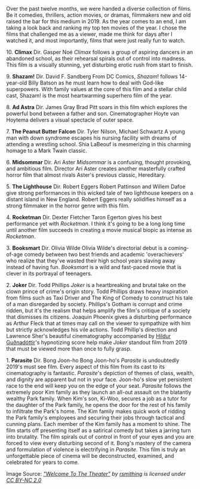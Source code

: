 

Over the past twelve months, we were handed a diverse collection of
films. Be it comedies, thrillers, action movies, or dramas, filmmakers
new and old raised the bar for this medium in 2019. As the year comes to
an end, I am taking a look back and ranking my top ten movies of the
year. I chose the films that challenged me as a viewer, made me think
for days after I watched it, and most importantly, films that were just
really fun to watch.

10\. **Climax** Dir. Gasper Noé *Climax* follows a group of aspiring
dancers in an abandoned school, as their rehearsal spirals out of
control into madness. This film is a visually stunning, yet disturbing
erotic rush from start to finish.

9\. **Shazam!** Dir. David F. Sandberg From DC Comics, *Shazam*! follows
14-year-old Billy Batson as he must learn how to deal with God-like
superpowers. With family values at the core of this film and a stellar
child cast, Shazam! is the most heartwarming superhero film of the year.

8\. **Ad Astra** Dir. James Gray Brad Pitt soars in this film which
explores the powerful bond between a father and son. Cinematographer
Hoyte van Hoytema delivers a visual spectacle of outer space.

7\. **The Peanut Butter Falcon** Dir. Tyler Nilson, Michael Schwartz A
young man with down syndrome escapes his nursing facility with dreams of
attending a wrestling school. Shia LaBeouf is mesmerizing in this
charming homage to a Mark Twain classic.

6\. **Midsommar** Dir. Ari Aster *Midsommar* is a confusing, thought
provoking, and ambitious film. Director Ari Aster creates another
masterfully crafted horror film that almost rivals Aster's previous
classic, Hereditary.

5\. **The Lighthouse** Dir. Robert Eggers Robert Pattinson and Willem
Dafoe give strong performances in this wicked tale of two lighthouse
keepers on a distant island in New England. Robert Eggers really
solidifies himself as a strong filmmaker in the horror genre with this
film.

4\. **Rocketman** Dir. Dexter Fletcher Taron Egerton gives his best
performance yet with *Rocketman*. I think it\'s going to be a long long
time until another film succeeds in creating a movie musical biopic as
intense as *Rocketman*.

3\. **Booksmart** Dir. Olivia Wilde Olivia Wilde's directorial debut is a
coming-of-age comedy between two best friends and academic
'overachievers' who realize that they've wasted their high school years
slaving away instead of having fun. *Booksmart* is a wild and fast-paced
movie that is clever in its portrayal of teenagers.

2\. **Joker** Dir. Todd Phillips *Joker* is a heartbreaking and brutal
take on the clown prince of crime's origin story. Todd Phillips draws
heavy inspiration from films such as Taxi Driver and The King of Comedy
to construct his tale of a man disregarded by society. Phillips's Gotham
is corrupt and crime ridden, but it's the realism that helps amplify the
film's critique of a society that dismisses its citizens. Joaquin
Phoenix gives a disturbing performance as Arthur Fleck that at times may
call on the viewer to sympathize with him but strictly acknowledges his
vile actions. Todd Phillip's direction and Lawrence Sher's beautiful
cinematography accompanied by [Hildur
Guðnadóttir](https://www.google.com/search?rlz=1C1CHBF_enCA725CA725&sxsrf=ACYBGNQuXgS18sMnW0dR0f5xf7FY-3OGsg:1573864416354&q=Hildur+Gu%C3%B0nad%C3%B3ttir&stick=H4sIAAAAAAAAAONgVuLSz9U3MKoyTMvIe8Toyi3w8sc9YSmbSWtOXmM04-IKzsgvd80rySypFNLgYoOy5Lj4pJC0aTBI8XAh8XkWsYp4ZOaklBYpuJce3pCXmHJ4c0lJZhEAfHynQG0AAAA)'s
hypnotizing score help make *Joker* standout film from 2019 that must be
viewed more than once to fully grasp.

1\. **Parasite** Dir. Bong Joon-ho Bong Joon-ho's *Parasite* is
undoubtedly 2019's must see film. Every aspect of this film from its
cast to its cinematography is fantastic. *Parasite*'s depiction of
themes of class, wealth, and dignity are apparent but not in your face.
Joon-ho's slow yet persistent race to the end will keep you on the edge
of your seat. *Parasite* follows the extremely poor Kim family as they
launch an all-out assault on the blatantly wealthy Park family. When
Kim's son, Ki-Woo, secures a job as a tutor for the daughter of the Park
family, he opens the door for the rest of his family to infiltrate the
Park's home. The Kim family makes quick work of ridding the Park
family's employees and securing their jobs through tactical and cunning
plans. Each member of the Kim family has a moment to shine. The film
starts off presenting itself as a satirical comedy but takes a jarring
turn into brutality. The film spirals out of control in front of your
eyes and you are forced to view every disturbing second of it. Bong's
mastery of the camera and formulation of violence is electrifying in
*Parasite*. This film is truly an unforgettable piece of cinema will be
deconstructed, examined, and celebrated for years to come.

Image Source: *[\"Welcome To The
Theater\"](https://www.flickr.com/photos/50048137@N00/8442936606) by
[rsmithing](https://www.flickr.com/photos/50048137@N00) is licensed
under [CC BY-NC 2.0
](https://creativecommons.org/licenses/by-nc/2.0/?ref=ccsearch&atype=rich)*
